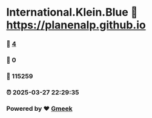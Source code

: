 # International.Klein.Blue :link: https://planenalp.github.io 
### :page_facing_up: [4](https://planenalp.github.io/tag.html) 
### :speech_balloon: 0 
### :hibiscus: 115259 
### :alarm_clock: 2025-03-27 22:29:35 
### Powered by :heart: [Gmeek](https://github.com/Meekdai/Gmeek)

